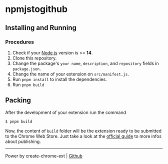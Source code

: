 # npmjstogithub

## Installing and Running

### Procedures

1. Check if your [Node.js](https://nodejs.org/) version is >= **14**.
2. Clone this repository.
3. Change the package's `your name`, `description`, and `repository` fields in `package.json`.
4. Change the name of your extension on `src/manifest.js`.
5. Run `pnpm install` to install the dependencies.
6. Run `pnpm build`

## Packing

After the development of your extension run the command

```shell
$ pnpm build
```

Now, the content of `build` folder will be the extension ready to be submitted to the Chrome Web Store. Just take a look at the [official guide](https://developer.chrome.com/webstore/publish) to more infos about publishing.

---

Power by create-chrome-ext | [Github](https://github.com/guocaoyi/create-chrome-ext)
